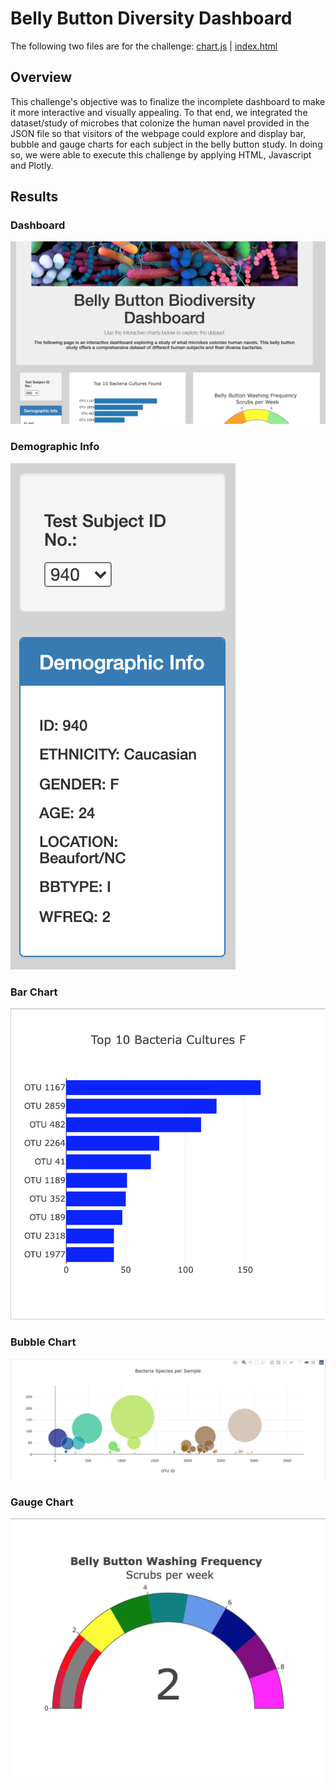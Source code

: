 # Belly Button Diversity Dashboard

The following two files are for the challenge: [chart.js](https://github.com/jzaragoza21/Plotly_Deployment/blob/main/Challenge/charts.js) | [index.html](https://github.com/jzaragoza21/Plotly_Deployment/blob/main/Challenge/index.html)

## Overview

This challenge's objective was to finalize the incomplete dashboard to make it more interactive and visually appealing. To that end, we integrated the dataset/study of microbes that colonize the human navel provided in the JSON file so that visitors of the webpage could explore and display bar, bubble and gauge charts for each subject in the belly button study. In doing so, we were able to execute this challenge by applying HTML, Javascript and Plotly.

## Results

### Dashboard

![Dashboard](https://github.com/jzaragoza21/Plotly_Deployment/blob/main/Resources/Dashboard.PNG)

### Demographic Info

![Demo Info](https://github.com/jzaragoza21/Plotly_Deployment/blob/main/Resources/Demo_info.PNG)

### Bar Chart

![Bar_Chart](https://github.com/jzaragoza21/Plotly_Deployment/blob/main/Resources/Bar_Chart.PNG)

### Bubble Chart

![Bubble_Chart](https://github.com/jzaragoza21/Plotly_Deployment/blob/main/Resources/Bubble_Chart.PNG)

### Gauge Chart

![Gauge_Chart](https://github.com/jzaragoza21/Plotly_Deployment/blob/main/Resources/Gauge_Chart.PNG)
